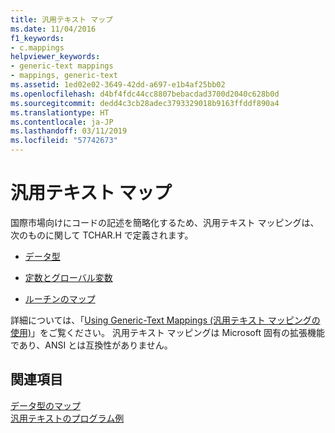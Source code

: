 ```yaml
---
title: 汎用テキスト マップ
ms.date: 11/04/2016
f1_keywords:
- c.mappings
helpviewer_keywords:
- generic-text mappings
- mappings, generic-text
ms.assetid: 1ed02e02-3649-42dd-a697-e1b4af25bb02
ms.openlocfilehash: d4bf4fdc44cc8807bebacdad3700d2040c628b0d
ms.sourcegitcommit: dedd4c3cb28adec3793329018b9163ffddf890a4
ms.translationtype: HT
ms.contentlocale: ja-JP
ms.lasthandoff: 03/11/2019
ms.locfileid: "57742673"
---
```

# <a name="generic-text-mappings"></a>汎用テキスト マップ

国際市場向けにコードの記述を簡略化するため、汎用テキスト マッピングは、次のものに関して TCHAR.H で定義されます。

- [データ型](../c-runtime-library/data-type-mappings.md)

- [定数とグローバル変数](../c-runtime-library/constant-and-global-variable-mappings.md)

- [ルーチンのマップ](../c-runtime-library/routine-mappings.md)

詳細については、「[Using Generic-Text Mappings (汎用テキスト マッピングの使用)](../c-runtime-library/using-generic-text-mappings.md)」をご覧ください。 汎用テキスト マッピングは Microsoft 固有の拡張機能であり、ANSI とは互換性がありません。

## <a name="see-also"></a>関連項目

[データ型のマップ](../c-runtime-library/data-type-mappings.md)<br/>
[汎用テキストのプログラム例](../c-runtime-library/a-sample-generic-text-program.md)
